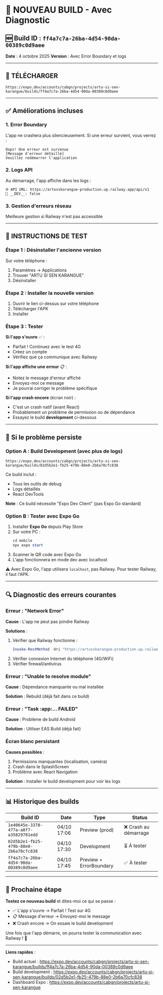 # 🔧 NOUVEAU BUILD - Avec Diagnostic

## 🆕 Build ID : `ff4a7c7a-26ba-4d54-90da-00389c0d9aee`

**Date** : 4 octobre 2025
**Version** : Avec Error Boundary et logs

---

## 📲 TÉLÉCHARGER

```
https://expo.dev/accounts/cabgn/projects/artu-si-sen-karangue/builds/ff4a7c7a-26ba-4d54-90da-00389c0d9aee
```

---

## ✅ Améliorations incluses

### 1. Error Boundary
L'app ne crashera plus silencieusement. Si une erreur survient, vous verrez :
```
Oops! Une erreur est survenue
[Message d'erreur détaillé]
Veuillez redémarrer l'application
```

### 2. Logs API
Au démarrage, l'app affiche dans les logs :
```
🌐 API URL: https://artusskarangue-production.up.railway.app/api/v1
🔧 __DEV__: false
```

### 3. Gestion d'erreurs réseau
Meilleure gestion si Railway n'est pas accessible

---

## 📝 INSTRUCTIONS DE TEST

### Étape 1 : Désinstaller l'ancienne version

Sur votre téléphone :
1. Paramètres → Applications
2. Trouver "ARTU SI SEN KARANGUE"
3. Désinstaller

### Étape 2 : Installer la nouvelle version

1. Ouvrir le lien ci-dessus sur votre téléphone
2. Télécharger l'APK
3. Installer

### Étape 3 : Tester

**Si l'app s'ouvre** ✅ :
- Parfait ! Continuez avec le test 4G
- Créez un compte
- Vérifiez que ça communique avec Railway

**Si l'app affiche une erreur** 📋 :
- Notez le message d'erreur affiché
- Envoyez-moi ce message
- Je pourrai corriger le problème spécifique

**Si l'app crash encore** (écran noir) :
- C'est un crash natif (avant React)
- Probablement un problème de permission ou de dépendance
- Essayez le build **development** ci-dessous

---

## 🐛 Si le problème persiste

### Option A : Build Development (avec plus de logs)

```
https://expo.dev/accounts/cabgn/projects/artu-si-sen-karangue/builds/02d5b2e1-fb25-479b-88e0-2b6a70cfc838
```

Ce build inclut :
- Tous les outils de debug
- Logs détaillés
- React DevTools

**Note** : Ce build nécessite "Expo Dev Client" (pas Expo Go standard)

### Option B : Tester avec Expo Go

1. Installer **Expo Go** depuis Play Store
2. Sur votre PC :
   ```powershell
   cd mobile
   npx expo start
   ```
3. Scanner le QR code avec Expo Go
4. L'app fonctionnera en mode dev avec localhost

⚠️ Avec Expo Go, l'app utilisera `localhost`, pas Railway. Pour tester Railway, il faut l'APK.

---

## 🔍 Diagnostic des erreurs courantes

### Erreur : "Network Error"

**Cause** : L'app ne peut pas joindre Railway

**Solutions** :
1. Vérifier que Railway fonctionne :
   ```powershell
   Invoke-RestMethod -Uri "https://artusskarangue-production.up.railway.app/health"
   ```
2. Vérifier connexion Internet du téléphone (4G/WiFi)
3. Vérifier firewall/antivirus

### Erreur : "Unable to resolve module"

**Cause** : Dépendance manquante ou mal installée

**Solution** : Rebuild (déjà fait dans ce build)

### Erreur : "Task :app:... FAILED"

**Cause** : Problème de build Android

**Solution** : Utiliser EAS Build (déjà fait)

### Écran blanc persistant

**Causes possibles** :
1. Permissions manquantes (localisation, caméra)
2. Crash dans le SplashScreen
3. Problème avec React Navigation

**Solution** : Installer le build development pour voir les logs

---

## 📊 Historique des builds

| Build ID | Date | Type | Status |
|----------|------|------|--------|
| `1e40645e-3378-477a-a0f7-a35829781edd` | 04/10 17:06 | Preview (prod) | ❌ Crash au démarrage |
| `02d5b2e1-fb25-479b-88e0-2b6a70cfc838` | 04/10 17:30 | Development | ⏳ À tester |
| `ff4a7c7a-26ba-4d54-90da-00389c0d9aee` | 04/10 17:45 | Preview + ErrorBoundary | ✅ À tester |

---

## 🎯 Prochaine étape

**Testez ce nouveau build** et dites-moi ce qui se passe :

- ✅ L'app s'ouvre → Parfait ! Test sur 4G
- 📋 Message d'erreur → Envoyez-moi le message
- ❌ Crash encore → On essaie le build development

Une fois que l'app démarre, on pourra tester la communication avec Railway ! 🚀

---

**Liens rapides** :
- Build actuel : https://expo.dev/accounts/cabgn/projects/artu-si-sen-karangue/builds/ff4a7c7a-26ba-4d54-90da-00389c0d9aee
- Build development : https://expo.dev/accounts/cabgn/projects/artu-si-sen-karangue/builds/02d5b2e1-fb25-479b-88e0-2b6a70cfc838
- Dashboard Expo : https://expo.dev/accounts/cabgn/projects/artu-si-sen-karangue
